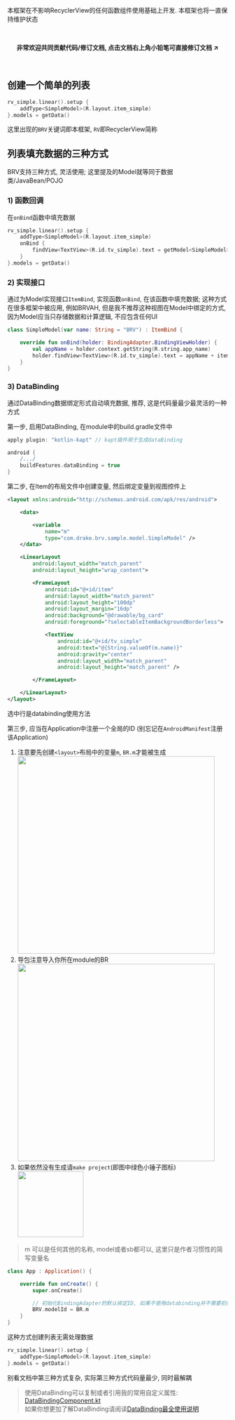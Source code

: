 
本框架在不影响RecyclerView的任何函数组件使用基础上开发. 本框架也将一直保持维护状态

<br>
<p align="center"><strong>非常欢迎共同贡献代码/修订文档, 点击文档右上角小铅笔可直接修订文档 ↗</strong></p>
<br>

## 创建一个简单的列表

```kotlin
rv_simple.linear().setup {
    addType<SimpleModel>(R.layout.item_simple)
}.models = getData()
```

这里出现的`BRV`关键词即本框架, `RV`即RecyclerView简称

## 列表填充数据的三种方式

BRV支持三种方式, 灵活使用; 这里提及的Model就等同于数据类/JavaBean/POJO



### 1) 函数回调

在`onBind`函数中填充数据

```kotlin
rv_simple.linear().setup {
    addType<SimpleModel>(R.layout.item_simple)
    onBind {
        findView<TextView>(R.id.tv_simple).text = getModel<SimpleModel>().name
    }
}.models = getData()
```





### 2) 实现接口

通过为Model实现接口`ItemBind`, 实现函数`onBind`, 在该函数中填充数据; 这种方式在很多框架中被应用, 例如BRVAH, 但是我不推荐这种视图在Model中绑定的方式, 因为Model应当只存储数据和计算逻辑, 不应包含任何UI

```kotlin
class SimpleModel(var name: String = "BRV") : ItemBind {

    override fun onBind(holder: BindingAdapter.BindingViewHolder) {
        val appName = holder.context.getString(R.string.app_name)
        holder.findView<TextView>(R.id.tv_simple).text = appName + itemPosition
    }
}
```





### 3) DataBinding

通过DataBinding数据绑定形式自动填充数据, 推荐, 这是代码量最少最灵活的一种方式



第一步, 启用DataBinding, 在module中的build.gradle文件中

```groovy
apply plugin: "kotlin-kapt" // kapt插件用于生成dataBinding

android {
	/.../
    buildFeatures.dataBinding = true
}
```

第二步, 在Item的布局文件中创建变量, 然后绑定变量到视图控件上

```xml hl_lines="24"
<layout xmlns:android="http://schemas.android.com/apk/res/android">

    <data>

        <variable
            name="m"
            type="com.drake.brv.sample.model.SimpleModel" />
    </data>

    <LinearLayout
        android:layout_width="match_parent"
        android:layout_height="wrap_content">

        <FrameLayout
            android:id="@+id/item"
            android:layout_width="match_parent"
            android:layout_height="100dp"
            android:layout_margin="16dp"
            android:background="@drawable/bg_card"
            android:foreground="?selectableItemBackgroundBorderless">

            <TextView
				android:id="@+id/tv_simple"
                android:text="@{String.valueOf(m.name)}"
                android:gravity="center"
                android:layout_width="match_parent"
                android:layout_height="match_parent" />

        </FrameLayout>

    </LinearLayout>
</layout>
```
选中行是databinding使用方法

第三步, 应当在Application中注册一个全局的ID (别忘记在`AndroidManifest`注册该Application)
<br>

1. 注意要先创建`<layout>`布局中的变量`m`, `BR.m`才能被生成 <br>
   <img src="https://i.imgur.com/mnTUXKY.png" width="450"/>
2. 导包注意导入你所在module的BR <br>
   <img src="https://i.imgur.com/qpdLiM0.png" width="450"/>
2. 如果依然没有生成请`make project`(即图中绿色小锤子图标) <br>
   <img src="https://i.imgur.com/r9yceVQ.png" width="150"/>

> m 可以是任何其他的名称, model或者sb都可以, 这里只是作者习惯性的简写变量名

```kotlin
class App : Application() {

    override fun onCreate() {
        super.onCreate()

        // 初始化BindingAdapter的默认绑定ID, 如果不使用databinding并不需要初始化
        BRV.modelId = BR.m
    }
}
```

这种方式创建列表无需处理数据

```kotlin
rv_simple.linear().setup {
    addType<SimpleModel>(R.layout.item_simple)
}.models = getData()
```

别看文档中第三种方式复杂, 实际第三种方式代码量最少, 同时最解耦

> 使用DataBinding可以复制或者引用我的常用自定义属性:  [DataBindingComponent.kt](https://github.com/liangjingkanji/Engine/blob/master/engine/src/main/java/com/drake/engine/databinding/DataBindingComponent.kt)<br>
> 如果你想更加了解DataBinding请阅读[DataBinding最全使用说明](https://juejin.cn/post/6844903549223059463/)

